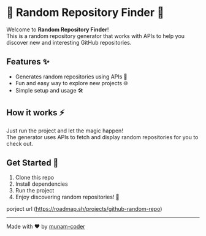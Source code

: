 # 🎲 Random Repository Finder 🚀

Welcome to **Random Repository Finder**!  
This is a random repository generator that works with APIs to help you discover new and interesting GitHub repositories.  

## Features ✨
- Generates random repositories using APIs 🔄
- Fun and easy way to explore new projects 🌐
- Simple setup and usage 🛠️

## How it works ⚡
Just run the project and let the magic happen!  
The generator uses APIs to fetch and display random repositories for you to check out.

## Get Started 🏁
1. Clone this repo  
2. Install dependencies  
3. Run the project  
4. Enjoy discovering random repositories! 🎉

porject url
(https://roadmap.sh/projects/github-random-repo)


---

Made with ❤️ by [munam-coder](https://github.com/munam-coder)
